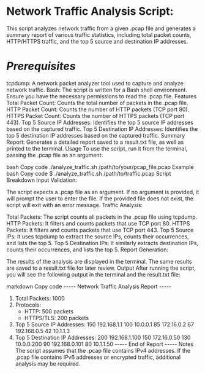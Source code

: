 # Network Traffic Analysis Script:

This script analyzes network traffic from a given .pcap file and generates a summary report of various traffic statistics, including total packet counts, HTTP/HTTPS traffic, and the top 5 source and destination IP addresses.

# *Prerequisites*
tcpdump: A network packet analyzer tool used to capture and analyze network traffic.
Bash: The script is written for a Bash shell environment.
Ensure you have the necessary permissions to read the .pcap file.
Features
Total Packet Count: Counts the total number of packets in the .pcap file.
HTTP Packet Count: Counts the number of HTTP packets (TCP port 80).
HTTPS Packet Count: Counts the number of HTTPS packets (TCP port 443).
Top 5 Source IP Addresses: Identifies the top 5 source IP addresses based on the captured traffic.
Top 5 Destination IP Addresses: Identifies the top 5 destination IP addresses based on the captured traffic.
Summary Report: Generates a detailed report saved to a result.txt file, as well as printed to the terminal.
Usage
To use the script, run it from the terminal, passing the .pcap file as an argument:

bash
Copy code
./analyze_traffic.sh /path/to/your/pcap_file.pcap
Example
bash
Copy code
$ ./analyze_traffic.sh /path/to/traffic.pcap
Script Breakdown
Input Validation:

The script expects a .pcap file as an argument.
If no argument is provided, it will prompt the user to enter the file.
If the provided file does not exist, the script will exit with an error message.
Traffic Analysis:

Total Packets: The script counts all packets in the .pcap file using tcpdump.
HTTP Packets: It filters and counts packets that use TCP port 80.
HTTPS Packets: It filters and counts packets that use TCP port 443.
Top 5 Source IPs: It uses tcpdump to extract the source IPs, counts their occurrences, and lists the top 5.
Top 5 Destination IPs: It similarly extracts destination IPs, counts their occurrences, and lists the top 5.
Report Generation:

The results of the analysis are displayed in the terminal.
The same results are saved to a result.txt file for later review.
Output
After running the script, you will see the following output in the terminal and the result.txt file:

markdown
Copy code
----- Network Traffic Analysis Report -----
1. Total Packets: 1000
2. Protocols:
   - HTTP: 500 packets
   - HTTPS/TLS: 200 packets
3. Top 5 Source IP Addresses:
   150 192.168.1.1
   100 10.0.0.1
   85 172.16.0.2
   67 192.168.0.5
   42 10.1.1.3
4. Top 5 Destination IP Addresses:
   200 192.168.1.100
   150 172.16.0.50
   130 10.0.0.200
   90 192.168.0.101
   80 10.1.1.50
----- End of Report -----
Notes
The script assumes that the .pcap file contains IPv4 addresses.
If the .pcap file contains IPv6 addresses or encrypted traffic, additional analysis may be required.

